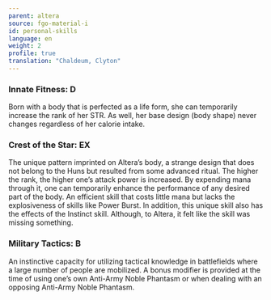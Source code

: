 ```yaml
---
parent: altera
source: fgo-material-i
id: personal-skills
language: en
weight: 2
profile: true
translation: "Chaldeum, Clyton"
---
```


### Innate Fitness: D

Born with a body that is perfected as a life form, she can temporarily increase the rank of her STR.
As well, her base design (body shape) never changes regardless of her calorie intake.

### Crest of the Star: EX

The unique pattern imprinted on Altera’s body, a strange design that does not belong to the Huns but resulted from some advanced ritual.
The higher the rank, the higher one’s attack power is increased. By expending mana through it, one can temporarily enhance the performance of any desired part of the body. An efficient skill that costs little mana but lacks the explosiveness of skills like Power Burst. In addition, this unique skill also has the effects of the Instinct skill.
Although, to Altera, it felt like the skill was missing something.

### Military Tactics: B

An instinctive capacity for utilizing tactical knowledge in battlefields where a large number of people are mobilized. A bonus modifier is provided at the time of using one’s own Anti-Army Noble Phantasm or when dealing with an opposing Anti-Army Noble Phantasm.
